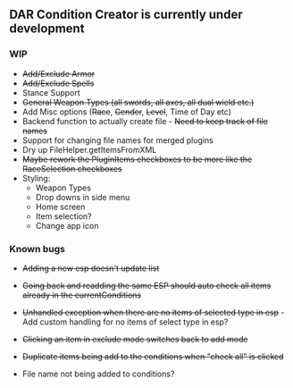 ## DAR Condition Creator is currently under development

### WIP

- ~~Add/Exclude Armor~~
- ~~Add/Exclude Spells~~
- Stance Support
- ~~General Weapon Types (all swords, all axes, all dual wield etc.)~~
- Add Misc options (~~Race~~, ~~Gender~~, ~~Level~~, Time of Day etc)
- Backend function to actually create file - ~~Need to keep track of file names~~
- Support for changing file names for merged plugins
- Dry up FileHelper.getItemsFromXML
- ~~Maybe rework the PluginItems checkboxes to be more like the RaceSelection checkboxes~~
- Styling:
  - Weapon Types
  - Drop downs in side menu
  - Home screen
  - Item selection?
  - Change app icon

### Known bugs

- ~~Adding a new esp doesn't update list~~

- ~~Going back and readding the same ESP should auto check all items already in the currentConditions~~

- ~~Unhandled exception when there are no items of selected type in esp~~ - Add custom handling for no items of select type in esp?

- ~~Clicking an item in exclude mode switches back to add mode~~
- ~~Duplicate items being add to the conditions when "check all" is clicked~~
- File name not being added to conditions?
